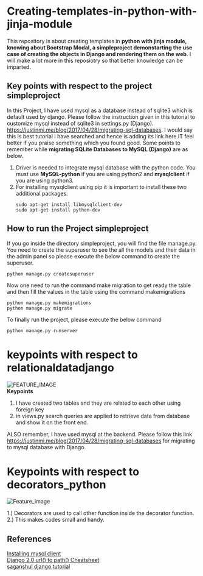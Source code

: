 # Creating-templates-in-python-with-jinja-module  

This repository is about creating templates in <strong>python with jinja module, knowing about Bootstrap Modal, a simpleproject demonstarting the use case of creating the objects in Django and rendering them on the web</strong>. I will make a lot more in this reposiotry so that better knowledge can be imparted.  

## Key points with respect to the project simpleproject   

In this Project, I have used mysql as a database instead of sqlite3 which is default used by django. Please follow the instruction given in this tutorial to customize mysql instead of sqlite3 in settings.py (Django). https://justinmi.me/blog/2017/04/28/migrating-sql-databases. I would say this is best tutorial I have searched and hence is adding its link here.IT feel better if you praise something which you found good. Some points to remember while <strong>migrating SQLite Databases to MySQL (Django)</strong> are as below.  
<ol>
  <li> Driver is needed to integrate mysql database with the python code. You must use <strong>MySQL-python</strong> if you are using python2 and 
    <strong>mysqlclient</strong> if you are using python3.</li>
  <li> For installing mysqlclient using pip it is important to install these two additional packages.    
   
    sudo apt-get install libmysqlclient-dev    
    sudo apt-get install python-dev 
    
 </li>
</ol>

## How to run the Project simpleproject
If you go inside the directory simpleproject, you will find the file manage.py. You need to create the superuser to see the all the models and their data in the admin panel so please execute the below command to create the superuser.  
```
python manage.py createsuperuser 
```
Now one need to run the command make migration to get ready the table and then fill the values in the table using the command makemigrations  

```
python manage.py makemigrations  
python manage.py migrate 
```

To finally run the project, please execute the below command  
```
python manage.py runserver 
```  

# keypoints with respect to relationaldatadjango   

![FEATURE_IMAGE](https://user-images.githubusercontent.com/3431730/65816813-0f979780-e21e-11e9-98bc-3558c0b6e732.png)  
<strong>Keypoints</strong>  
<ol>
  <li> I have created two tables and they are related to each other using foreign key</li>
  <li> in views.py search queries are applied to retrieve data from database and show it on the front end.</li>
  </ol>  
  
ALSO remember, I have used mysql at the backend. Please follow this link https://justinmi.me/blog/2017/04/28/migrating-sql-databases for migrating to mysql database with Django.   

# Keypoints with respect to decorators_python  
![Feature_image](https://user-images.githubusercontent.com/3431730/65826825-0c95b900-e2a9-11e9-87f1-59b710a896e6.png)

1.) Decorators are used to call other function inside the decorator function.  
2.) This makes codes small and handy.
  

## References
[Installing mysql client](https://stackoverflow.com/questions/7475223/mysql-config-not-found-when-installing-mysqldb-python-interface)  
[Django 2.0 url() to path() Cheatsheet](https://consideratecode.com/2018/05/02/django-2-0-url-to-path-cheatsheet/)  
[saganshul django tutorial](https://github.com/saganshul/django_tutorials)
      
